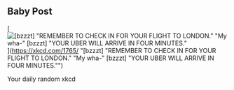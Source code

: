 ## Baby Post
[![[bzzzt] "REMEMBER TO CHECK IN FOR YOUR FLIGHT TO LONDON." "My wha-" [bzzzt] "YOUR UBER WILL ARRIVE IN FOUR MINUTES."](https://imgs.xkcd.com/comics/baby_post.png)](https://xkcd.com/1765/ "[bzzzt] "REMEMBER TO CHECK IN FOR YOUR FLIGHT TO LONDON." "My wha-" [bzzzt] "YOUR UBER WILL ARRIVE IN FOUR MINUTES."")

Your daily random xkcd

